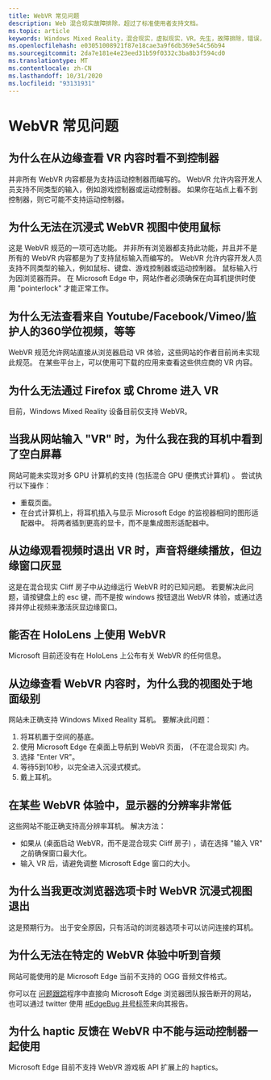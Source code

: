 ```yaml
---
title: WebVR 常见问题
description: Web 混合现实故障排除，超过了标准使用者支持文档。
ms.topic: article
keywords: Windows Mixed Reality，混合现实，虚拟现实，VR，先生，故障排除，错误，帮助，支持，WebVR
ms.openlocfilehash: e03051008921f87e18cae3a9f6db369e54c56b94
ms.sourcegitcommit: 2da7e181e4e23eed31b59f0332c3ba8b3f594cd0
ms.translationtype: MT
ms.contentlocale: zh-CN
ms.lasthandoff: 10/31/2020
ms.locfileid: "93131931"
---
```

# <a name="webvr-faqs"></a>WebVR 常见问题

## <a name="why-cant-i-see-my-controllers-when-viewing-vr-content-from-edge"></a>为什么在从边缘查看 VR 内容时看不到控制器

并非所有 WebVR 内容都是为支持运动控制器而编写的。 WebVR 允许内容开发人员支持不同类型的输入，例如游戏控制器或运动控制器。 如果你在站点上看不到控制器，则它可能不支持运动控制器。

## <a name="why-cant-i-use-the-mouse-in-an-immersive-webvr-view"></a>为什么无法在沉浸式 WebVR 视图中使用鼠标

这是 WebVR 规范的一项可选功能。 并非所有浏览器都支持此功能，并且并不是所有的 WebVR 内容都是为了支持鼠标输入而编写的。 WebVR 允许内容开发人员支持不同类型的输入，例如鼠标、键盘、游戏控制器或运动控制器。 鼠标输入行为因浏览器而异。 在 Microsoft Edge 中，网站作者必须确保在向耳机提供时使用 "pointerlock" 才能正常工作。

## <a name="why-cant-i-view-360-degree-videos-from-youtubefacebookvimeothe-guardian-etc-from-edge-in-vr"></a>为什么无法查看来自 Youtube/Facebook/Vimeo/监护人的360学位视频，等等

WebVR 规范允许网站直接从浏览器启动 VR 体验，这些网站的作者目前尚未实现此规范。 在某些平台上，可以使用可下载的应用来查看这些供应商的 VR 内容。

## <a name="why-cant-i-enter-vr-from-firefox-or-chrome"></a>为什么无法通过 Firefox 或 Chrome 进入 VR

目前，Windows Mixed Reality 设备目前仅支持 WebVR。

## <a name="when-i-enter-vr-from-a-website-why-do-i-see-a-blank-screen-in-my-headset"></a>当我从网站输入 "VR" 时，为什么我在我的耳机中看到了空白屏幕

网站可能未实现对多 GPU 计算机的支持 (包括混合 GPU 便携式计算机) 。 尝试执行以下操作：

* 重载页面。
* 在台式计算机上，将耳机插入与显示 Microsoft Edge 的监视器相同的图形适配器中。 将两者插到更高的显卡，而不是集成图形适配器中。

## <a name="when-i-exit-vr-when-watching-a-video-from-edge-the-sound-continues-playing-but-the-edge-window-is-grayed-out"></a>从边缘观看视频时退出 VR 时，声音将继续播放，但边缘窗口灰显

这是在混合现实 Cliff 房子中从边缘运行 WebVR 时的已知问题。 若要解决此问题，请按键盘上的 esc 键，而不是按 windows 按钮退出 WebVR 体验，或通过选择并停止视频来激活灰显边缘窗口。

## <a name="can-i-use-webvr-on-the-hololens"></a>能否在 HoloLens 上使用 WebVR

Microsoft 目前还没有在 HoloLens 上公布有关 WebVR 的任何信息。

## <a name="why-is-my-view-at-floor-level-when-viewing-webvr-content-from-edge"></a>从边缘查看 WebVR 内容时，为什么我的视图处于地面级别

网站未正确支持 Windows Mixed Reality 耳机。 要解决此问题：

1. 将耳机置于空间的基底。
2. 使用 Microsoft Edge 在桌面上导航到 WebVR 页面， (不在混合现实) 内。
3. 选择 "Enter VR"。
4. 等待5到10秒，以完全进入沉浸式模式。
5. 戴上耳机。

## <a name="the-display-is-very-low-resolution-in-some-webvr-experiences"></a>在某些 WebVR 体验中，显示器的分辨率非常低

这些网站不能正确支持高分辨率耳机。 解决方法：

* 如果从 (桌面启动 WebVR，而不是混合现实 Cliff 房子) ，请在选择 "输入 VR" 之前确保窗口最大化。
* 输入 VR 后，请避免调整 Microsoft Edge 窗口的大小。

## <a name="why-does-the-webvr-immersive-view-exit-when-i-change-browser-tabs"></a>为什么当我更改浏览器选项卡时 WebVR 沉浸式视图退出

这是预期行为。 出于安全原因，只有活动的浏览器选项卡可以访问连接的耳机。

## <a name="why-cant-i-hear-audio-on-a-particular-webvr-experience"></a>为什么无法在特定的 WebVR 体验中听到音频

网站可能使用的是 Microsoft Edge 当前不支持的 OGG 音频文件格式。

你可以在 [问题跟踪](https://developer.microsoft.com/microsoft-edge/platform/issues/)程序中直接向 Microsoft Edge 浏览器团队报告断开的网站，也可以通过 twitter 使用 [#EdgeBug 井号标签](https://blogs.windows.com/msedgedev/2016/08/11/edgebug-twitter/)来向其报告。

## <a name="why-does-haptic-feedback-not-work-in-webvr-with-motion-controllers"></a>为什么 haptic 反馈在 WebVR 中不能与运动控制器一起使用

Microsoft Edge 目前不支持 WebVR 游戏板 API 扩展上的 haptics。